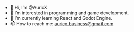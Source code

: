 - 👋 Hi, I’m @AuricX
- 👀 I’m interested in programming and game development.
- 🌱 I’m currently learning React and Godot Engine.
- 📫 How to reach me: auricx.business@gmail.com

<!---
AuricX/AuricX is a ✨ special ✨ repository because its `README.md` (this file) appears on your GitHub profile.
You can click the Preview link to take a look at your changes.
--->
